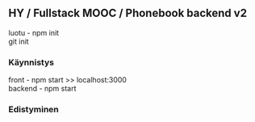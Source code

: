 


## HY / Fullstack MOOC / Phonebook backend v2

luotu - npm init  
git init  

### Käynnistys  
front - npm start >> localhost:3000  
backend - npm start  


### Edistyminen

